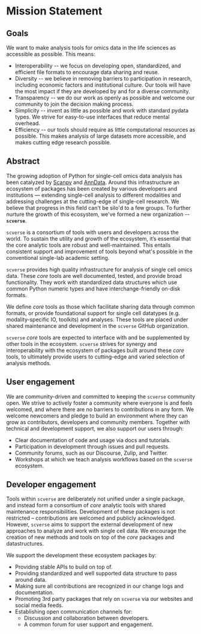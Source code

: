 # Mission Statement

## Goals

We want to make analysis tools for omics data in the life sciences as accessible as possible. This means:

- Interoperability -- we focus on developing open, standardized, and efficient file formats to encourage data sharing and reuse.
- Diversity -- we believe in removing barriers to participation in research, including economic factors and institutional culture. Our tools will have the most impact if they are developed by and for a diverse community.
- Transparency -- we do our work as openly as possible and welcome our community to join the decision making process.
- Simplicity -- invent as little as possible and work with standard pydata types. We strive for easy-to-use interfaces that reduce mental overhead.
- Efficiency -- our tools should require as little computational resources as possible. This makes analysis of large datasets more accessible, and makes cutting edge research possible.

## Abstract

The growing adoption of Python for single-cell omics data analysis has been catalyzed by [Scanpy](https://genomebiology.biomedcentral.com/articles/10.1186/s13059-017-1382-0) and [AnnData](https://anndata.readthedocs.io/en/latest/).
Around this infrastructure an ecosystem of packages has been created by various developers and institutions — extending single-cell analysis to different modalities and addressing challenges at the cutting-edge of single-cell research. We believe that progress in this field can't be silo'd to a few groups. To further nurture the growth of this ecosystem, we've formed a new organization -- **`scverse`**.

`scverse` is a consortium of tools with users and developers across the world. To sustain the utility and growth of the ecosystem, it’s essential that the core analytic tools are robust and well-maintained. This entails consistent support and improvement of tools beyond what's possible in the conventional single-lab academic setting.

`scverse` provides high quality infrastructure for analysis of single cell omics data. These _core_ tools are well documented, tested, and provide broad functionality. They work with standardized data structures which use common Python numeric types and have interchange-friendly on-disk formats.

We define _core_ tools as those which facilitate sharing data through common formats, or provide foundational support for single cell datatypes (e.g. modality-specific IO, toolkits) and analyses.
These tools are placed under shared maintenance and development in the `scverse` GitHub organization.

`scverse` _core_ tools are expected to interface with and be supplemented by other tools in the ecosystem. `scverse` strives for synergy and interoperability with the ecosystem of packages built around these _core_ tools, to ultimately provide users to cutting-edge and varied selection of analysis methods.

## User engagement

We are community-driven and committed to keeping the `scverse` community open. We strive to actively foster a community where everyone is and feels welcomed, and where there are no barriers to contributions in any form. We welcome newcomers and pledge to build an environment where they can grow as contributors, developers and community members. Together with technical and development support, we also support our users through:

- Clear documentation of code and usage via docs and tutorials.
- Participation in development through issues and pull requests.
- Community forums, such as our Discourse, Zulip, and Twitter.
- Workshops at which we teach analysis workflows based on the `scverse` ecosystem.

## Developer engagement

Tools within `scverse` are deliberately not unified under a single package, and instead form a consortium of _core_ analytic tools with shared maintenance responsibilities.
Development of these packages is not restricted – contributions are welcomed and publicly acknowledged.
However, `scverse` aims to support the external development of new approaches to analyze and work with single cell data.
We encourage the creation of new methods and tools on top of the _core_ packages and datastructures.

We support the development these ecosystem packages by:

- Providing stable APIs to build on top of.
- Providing standardized and well supported data structure to pass around data.
- Making sure all contributions are recognized in our change logs and documentation.
- Promoting 3rd party packages that rely on `scverse` via our websites and social media feeds.
- Establishing open communication channels for:
  - Discussion and collaboration between developers.
  - A common forum for user support and engagement.
